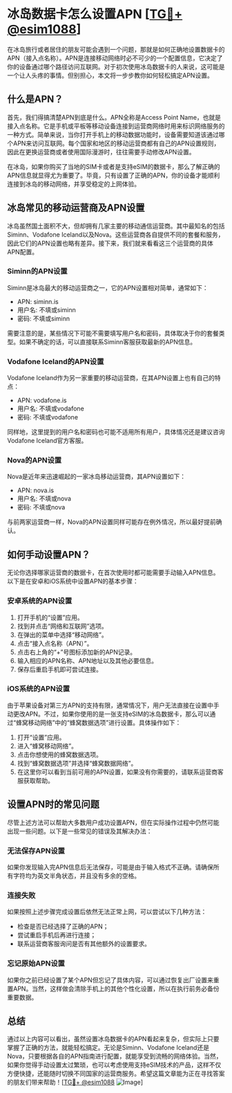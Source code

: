 # 冰岛数据卡怎么设置APN [[TG💪+ @esim1088](https://t.me/s/esim1088)]

在冰岛旅行或者居住的朋友可能会遇到一个问题，那就是如何正确地设置数据卡的APN（接入点名称）。APN是连接移动网络时必不可少的一个配置信息，它决定了你的设备通过哪个路径访问互联网。对于初次使用冰岛数据卡的人来说，这可能是一个让人头疼的事情。但别担心，本文将一步步教你如何轻松搞定APN设置。

## 什么是APN？

首先，我们得搞清楚APN到底是什么。APN全称是Access Point Name，也就是接入点名称。它是手机或平板等移动设备连接到运营商网络时用来标识网络服务的一种方式。简单来说，当你打开手机上的移动数据功能时，设备需要知道该通过哪个APN来访问互联网。每个国家和地区的移动运营商都有自己的APN设置规则，因此在更换运营商或者使用国际漫游时，往往需要手动修改APN设置。

在冰岛，如果你购买了当地的SIM卡或者是支持eSIM的数据卡，那么了解正确的APN信息就显得尤为重要了。毕竟，只有设置了正确的APN，你的设备才能顺利连接到冰岛的移动网络，并享受稳定的上网体验。

## 冰岛常见的移动运营商及APN设置

冰岛虽然国土面积不大，但却拥有几家主要的移动通信运营商。其中最知名的包括Siminn、Vodafone Iceland以及Nova。这些运营商各自提供不同的套餐和服务，因此它们的APN设置也略有差异。接下来，我们就来看看这三个运营商的具体APN配置。

### Siminn的APN设置

Siminn是冰岛最大的移动运营商之一，它的APN设置相对简单，通常如下：

- APN: siminn.is
- 用户名: 不填或siminn
- 密码: 不填或siminn

需要注意的是，某些情况下可能不需要填写用户名和密码，具体取决于你的套餐类型。如果不确定的话，可以直接联系Siminn客服获取最新的APN信息。

### Vodafone Iceland的APN设置

Vodafone Iceland作为另一家重要的移动运营商，在其APN设置上也有自己的特点：

- APN: vodafone.is
- 用户名: 不填或vodafone
- 密码: 不填或vodafone

同样地，这里提到的用户名和密码也可能不适用所有用户，具体情况还是建议咨询Vodafone Iceland官方客服。

### Nova的APN设置

Nova是近年来迅速崛起的一家冰岛移动运营商，其APN设置如下：

- APN: nova.is
- 用户名: 不填或nova
- 密码: 不填或nova

与前两家运营商一样，Nova的APN设置同样可能存在例外情况，所以最好提前确认。

## 如何手动设置APN？

无论你选择哪家运营商的数据卡，在首次使用时都可能需要手动输入APN信息。以下是在安卓和iOS系统中设置APN的基本步骤：

### 安卓系统的APN设置

1. 打开手机的“设置”应用。
2. 找到并点击“网络和互联网”选项。
3. 在弹出的菜单中选择“移动网络”。
4. 点击“接入点名称（APN）”。
5. 点击右上角的“+”号图标添加新的APN记录。
6. 输入相应的APN名称、APN地址以及其他必要信息。
7. 保存后重启手机即可尝试连接。

### iOS系统的APN设置

由于苹果设备对第三方APN的支持有限，通常情况下，用户无法直接在设置中手动更改APN。不过，如果你使用的是一张支持eSIM的冰岛数据卡，那么可以通过“蜂窝移动网络”中的“蜂窝数据选项”进行设置。具体操作如下：

1. 打开“设置”应用。
2. 进入“蜂窝移动网络”。
3. 点击你想使用的蜂窝数据选项。
4. 找到“蜂窝数据选项”并选择“蜂窝数据网络”。
5. 在这里你可以看到当前可用的APN设置，如果没有你需要的，请联系运营商客服获取帮助。

## 设置APN时的常见问题

尽管上述方法可以帮助大多数用户成功设置APN，但在实际操作过程中仍然可能出现一些问题。以下是一些常见的错误及其解决办法：

### 无法保存APN设置

如果你发现输入完APN信息后无法保存，可能是由于输入格式不正确。请确保所有字符均为英文半角状态，并且没有多余的空格。

### 连接失败

如果按照上述步骤完成设置后依然无法正常上网，可以尝试以下几种方法：
- 检查是否已经选择了正确的APN；
- 尝试重启手机后再进行连接；
- 联系运营商客服询问是否有其他额外的设置要求。

### 忘记原始APN设置

如果你之前已经设置了某个APN但忘记了具体内容，可以通过恢复出厂设置来重置APN。当然，这样做会清除手机上的其他个性化设置，所以在执行前务必备份重要数据。

## 总结

通过以上内容可以看出，虽然设置冰岛数据卡的APN看起来复杂，但实际上只要掌握了正确的方法，就能轻松搞定。无论是Siminn、Vodafone Iceland还是Nova，只要根据各自的APN指南进行配置，就能享受到流畅的网络体验。当然，如果你觉得手动设置太过繁琐，也可以考虑使用支持eSIM技术的产品，这样不仅方便快捷，还能随时切换不同国家的运营商服务。希望这篇文章能为正在寻找答案的朋友们带来帮助！[[TG💪+ @esim1088](https://t.me/s/esim1088) ![Image](https://i.postimg.cc/4NQfJmqS/Snipaste-2025-05-13-00-14-12.png)]